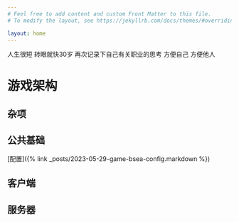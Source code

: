 ```yaml
---
# Feel free to add content and custom Front Matter to this file.
# To modify the layout, see https://jekyllrb.com/docs/themes/#overriding-theme-defaults

layout: home
---
```


 人生很短 转眼就快30岁 再次记录下自己有关职业的思考 方便自己 方便他人 

# 游戏架构

## 杂项

## 公共基础 
   
   [配置]({% link _posts/2023-05-29-game-bsea-config.markdown %})
   
## 客户端

## 服务器